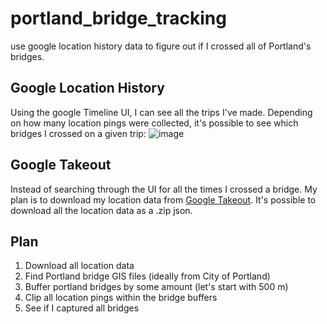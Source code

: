 # portland_bridge_tracking
use google location history data to figure out if I crossed all of Portland's bridges.

## Google Location History
Using the google Timeline UI, I can see all the trips I've made. Depending on how many location pings were collected, it's possible to see which bridges I crossed on a given trip:
![image](https://user-images.githubusercontent.com/24400820/167315707-5d48a083-c56f-4b37-8148-41d715bb1dc8.png)

## Google Takeout
Instead of searching through the UI for all the times I crossed a bridge. My plan is to download my location data from [Google Takeout](https://takeout.google.com/settings/takeout). It's possible to download all the location data as a .zip json.

## Plan

1. Download all location data
2. Find Portland bridge GIS files (ideally from City of Portland)
3. Buffer portland bridges by some amount (let's start with 500 m)
4. Clip all location pings within the bridge buffers
5. See if I captured all bridges

